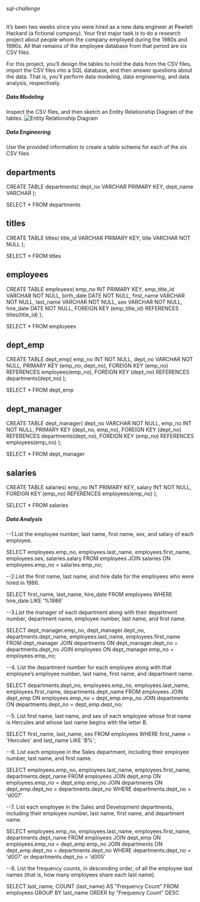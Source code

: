 ###### sql-challenge

It’s been two weeks since you were hired as a new data engineer at Pewlett Hackard (a fictional company). Your first major task is to do a research project about people whom the company employed during the 1980s and 1990s. All that remains of the employee database from that period are six CSV files.

For this project, you’ll design the tables to hold the data from the CSV files, import the CSV files into a SQL database, and then answer questions about the data. That is, you’ll perform data modeling, data engineering, and data analysis, respectively.

##### Data Modeling
Inspect the CSV files, and then sketch an Entity Relationship Diagram of the tables.
![Entity Relationship Diagram](https://user-images.githubusercontent.com/118711472/218352594-fc9402bd-6755-4174-b179-9c63041fe972.png)

##### Data Engineering
Use the provided information to create a table schema for each of the six CSV files.

## departments
CREATE TABLE departments(
	dept_no VARCHAR PRIMARY KEY,
	dept_name VARCHAR
);

SELECT *
FROM departments

## titles
CREATE TABLE titles(
	title_id VARCHAR PRIMARY KEY,
	title VARCHAR NOT NULL
);

SELECT *
FROM titles

## employees
CREATE TABLE employees(
	emp_no INT PRIMARY KEY,
	emp_title_id VARCHAR NOT NULL,
	birth_date DATE NOT NULL,
	first_name VARCHAR NOT NULL,
	last_name VARCHAR NOT NULL,
	sex VARCHAR NOT NULL,
	hire_date DATE NOT NULL,
	FOREIGN KEY (emp_title_id) REFERENCES titles(title_id)
);

SELECT *
FROM employees

## dept_emp
CREATE TABLE dept_emp(
	emp_no INT NOT NULL,
	dept_no VARCHAR NOT NULL,
	PRIMARY KEY (emp_no, dept_no),
	FOREIGN KEY (emp_no) REFERENCES employees(emp_no),
	FOREIGN KEY (dept_no) REFERENCES departments(dept_no)
);

SELECT *
FROM dept_emp

## dept_manager
CREATE TABLE dept_manager(
	dept_no VARCHAR NOT NULL,
	emp_no INT NOT NULL,
	PRIMARY KEY (dept_no, emp_no),
	FOREIGN KEY (dept_no) REFERENCES departments(dept_no),
	FOREIGN KEY (emp_no) REFERENCES employees(emp_no)
);

SELECT *
FROM dept_manager

## salaries
CREATE TABLE salaries(
	emp_no INT PRIMARY KEY,
	salary INT NOT NULL,
	FOREIGN KEY (emp_no) REFERENCES employees(emp_no)
);

SELECT *
FROM salaries

##### Data Analysis
--1.List the employee number, last name, first name, sex, and salary of each employee.

SELECT employees.emp_no, employees.last_name, employees.first_name, employees.sex, salaries.salary
FROM employees
JOIN salaries ON employees.emp_no = salaries.emp_no;

--2.List the first name, last name, and hire date for the employees who were hired in 1986.

SELECT first_name, last_name, hire_date
FROM employees
WHERE hire_date LIKE '%1986'

--3.List the manager of each department along with their department number, department name, employee number, last name, and first name.

SELECT dept_manager.emp_no, dept_manager.dept_no, departments.dept_name, employees.last_name, employees.first_name
FROM dept_manager
JOIN departments ON dept_manager.dept_no = departments.dept_no
JOIN employees ON dept_manager.emp_no = employees.emp_no;

--4. List the department number for each employee along with that employee’s employee number, last name, first name, and department name.

SELECT departments.dept_no, employees.emp_no, employees.last_name, employees.first_name, departments.dept_name
FROM employees
JOIN dept_emp ON employees.emp_no = dept_emp.emp_no
JOIN departments ON departments.dept_no = dept_emp.dept_no;

--5. List first name, last name, and sex of each employee whose first name is Hercules and whose last name begins with the letter B.

SELECT first_name, last_name, sex
FROM employees
WHERE first_name = 'Hercules' and last_name LIKE 'B%';

--6. List each employee in the Sales department, including their employee number, last name, and first name.

SELECT employees.emp_no, employees.last_name, employees.first_name, departments.dept_name
FROM employees
JOIN dept_emp ON employees.emp_no = dept_emp.emp_no
JOIN departments ON dept_emp.dept_no = departments.dept_no
WHERE departments.dept_no = 'd007'

--7. List each employee in the Sales and Development departments, including their employee number, last name, first name, and department name.

SELECT employees.emp_no, employees.last_name, employees.first_name, departments.dept_name
FROM employees
JOIN dept_emp ON employees.emp_no = dept_emp.emp_no
JOIN departments ON dept_emp.dept_no = departments.dept_no
WHERE departments.dept_no = 'd007' or departments.dept_no = 'd005'

--8. List the frequency counts, in descending order, of all the employee last names (that is, how many employees share each last name).

SELECT last_name, COUNT (last_name) AS "Frequency Count"
FROM employees
GROUP BY last_name
ORDER by "Frequency Count" DESC
